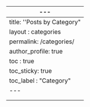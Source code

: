 | ---                         |
| --------------------------- |
| title: ''Posts by Category" |
| layout : categories         |
| permalink: /categories/     |
| author_profile: true        |
| toc : true                  |
| toc_sticky: true            |
| toc_label : "Category"      |
| ---                         |
|                             |
|                             |

